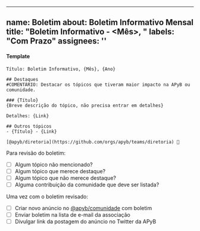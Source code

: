 ---
name: Boletim
about: Boletim Informativo Mensal
title: "Boletim Informativo - <Mês>, <Ano>"
labels: "Com Prazo"
assignees: ''
  ---

#### Template

```
Título: Boletim Informativo, {Mês}, {Ano} 

## Destaques
#COMENTÁRIO: Destacar os tópicos que tiveram maior impacto na APyB ou comunidade.

### {Título}
{Breve descrição do tópico, não precisa entrar em detalhes}

Detalhes: {Link}

## Outros tópicos
- {Título} - {Link}

[@apyb/diretoria](https://github.com/orgs/apyb/teams/diretoria) 👋
```

Para revisão do boletim:
- [ ] Algum tópico não mencionado?
- [ ] Algum tópico que merece destaque?
- [ ] Algum tópico que não merece destaque?
- [ ] Alguma contribuição da comunidade que deve ser listada?

Uma vez com o boletim revisado:
- [ ] Criar novo anúncio no [@apyb/comunidade](https://github.com/apyb/comunidade/discussions/categories/an%C3%BAncios) com boletim
- [ ] Enviar boletim na lista de e-mail da associação
- [ ] Divulgar link da postagem do anúncio no Twitter da APyB
